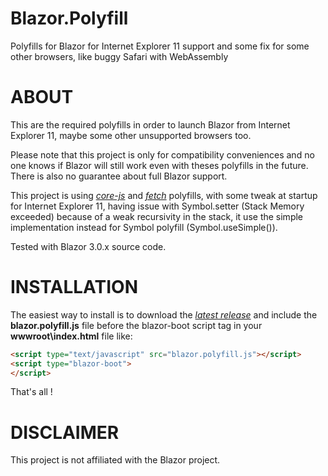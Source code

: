 # Blazor.Polyfill
Polyfills for Blazor for Internet Explorer 11 support and some fix for some other browsers, like buggy Safari with WebAssembly

# ABOUT

This are the required polyfills in order to launch Blazor from Internet Explorer 11, maybe some other unsupported browsers too.

Please note that this project is only for compatibility conveniences and no one knows if Blazor will still work even with theses polyfills in the future. There is also no guarantee about full Blazor support.

This project is using [*core-js*](https://github.com/zloirock/core-js) and [*fetch*](https://github.com/github/fetch) polyfills, with some tweak at startup for Internet Explorer 11, having issue with Symbol.setter (Stack Memory exceeded) because of a weak recursivity in the stack, it use the simple implementation instead for Symbol polyfill (Symbol.useSimple()).

Tested with Blazor 3.0.x source code.

# INSTALLATION

The easiest way to install is to download the [*latest release*](https://github.com/Daddoon/Blazor.Polyfill/releases) and include the **blazor.polyfill.js** file before the blazor-boot script tag in your **wwwroot\index.html** file like:

```html
<script type="text/javascript" src="blazor.polyfill.js"></script>
<script type="blazor-boot">
</script>
```

That's all !

# DISCLAIMER

This project is not affiliated with the Blazor project.
